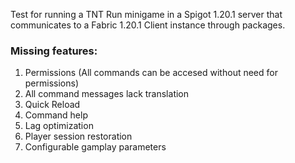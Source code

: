 Test for running a TNT Run minigame in a Spigot 1.20.1 server that communicates to a Fabric 1.20.1 Client instance through packages.

### Missing features:
  1. Permissions (All commands can be accesed without need for permissions)
  2. All command messages lack translation
  3. Quick Reload
  4. Command help
  6. Lag optimization
  7. Player session restoration
  8. Configurable gamplay parameters
